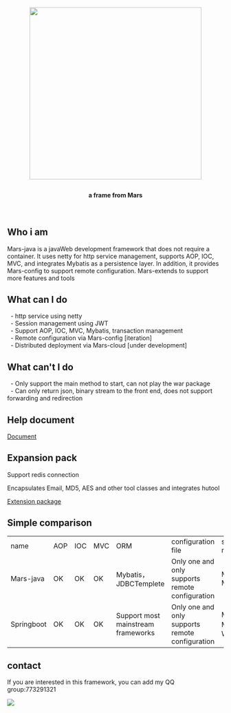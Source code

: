 <h1>
    <p align="center"><img width="400px" src="https://github.com/yuyenews/Mars-java/blob/master/mars-logos/logo-long.png?raw=true" /></p>
</h1>
<h4 align="center">
    a frame from Mars
</h4>
<br/>

<h2>Who i am</h2>

<p>
    Mars-java is a javaWeb development framework that does not require a container. It uses netty for http service management, supports AOP, IOC, MVC, and integrates Mybatis as a persistence layer. In addition, it provides Mars-config to support remote configuration. Mars-extends to support more features and tools
</p>

<h2>What can I do</h2>

<p>
    &nbsp;
    - http service using netty
    <br/>
    &nbsp;
    - Session management using JWT
    <br/>
    &nbsp;
    - Support AOP, IOC, MVC, Mybatis, transaction management
    <br/>
    &nbsp;
    - Remote configuration via Mars-config [iteration]
    <br/>
    &nbsp;
    - Distributed deployment via Mars-cloud [under development]
</p>

<h2>What can't I do</h2>

<p>
    &nbsp;
    - Only support the main method to start, can not play the war package
    <br/>
    &nbsp;
    - Can only return json, binary stream to the front end, does not support forwarding and redirection
</p>

<h2>Help document</h2>

[Document](http://mars-framework.com/doc.html)

<h2>Expansion pack</h2>

<p>Support redis connection</p>

<p>Encapsulates Email, MD5, AES and other tool classes and integrates hutool</p>

[Extension package](https://github.com/yuyenews/Mars-extends)

<h2>Simple comparison</h2>

<table>
    <tbody>
        <tr class="firstRow">
            <td>name</td>
            <td>AOP</td>
            <td>IOC</td>
            <td>MVC</td>
            <td>ORM</td>
            <td>configuration file</td>
            <td>startup method</td>
        </tr>
        <tr>
            <td>Mars-java</td>
            <td>OK</td>
            <td>OK</td>
            <td>OK</td>
            <td>Mybatis，JDBCTemplete</td>
            <td>Only one and only supports remote configuration</td>
            <td>Main Method</td>
        </tr>
        <tr>
            <td>Springboot</td>
            <td>OK</td>
            <td>OK</td>
            <td>OK</td>
            <td>Support most mainstream frameworks</td>
            <td>Only one and only supports remote configuration</td>
            <td>Main Method，War+Tomcat</td>
        </tr>
    </tbody>
</table>

<h2>contact</h2>

<p>If you are interested in this framework, you can add my QQ group:773291321</p>

<p><img src="https://images.gitee.com/uploads/images/2019/0314/230940_795215de_2331383.png"/></p>

